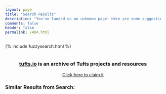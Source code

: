 ```yaml
---
layout: page
title: "Search Results"
description: "You've landed on an unknown page! Here are some suggestions from our search"
comments: false
header: false
permalink: /404.html
---
```


{% include fuzzysearch.html %}

<script type="text/javascript">
  window.onload = function () {
    var url = window.location.href;
    var toRemove = ["http://localhost:4000/", "https://localhost:4000/", "http://go.tufts.io/", "https://go.tufts.io/", "http://tufts.io/", "https://tufts.io/"];
    for (var i in toRemove) {
      console.log(toRemove[i]);
      url = url.replace(toRemove[i], "");
    }

    var linkText = document.getElementById("url-text");
    var button = document.getElementById("create-link");
    linkText.innerHTML = "/"+url+" is available!";
    linkText.setAttribute('href', '/new?shorturl='+url);
    button.setAttribute('href', '/new?shorturl='+url);

    searchResults = searchPosts(url);
    if (searchResults.length == 0) {
      document.getElementById("search-container").style.display = "none";
    } else {
      list = document.getElementById("search-list");
      for (i = 0; i < searchResults.length; i++) {
        var postItem = searchResults[i];
        var item = document.createElement('li');
        var itemLink = document.createElement('a');
        var authorText = document.createElement('span');
        itemLink.appendChild(document.createTextNode("/" + postItem.title));
        authorText.appendChild(document.createTextNode(" (by " + postItem.author + ")"));
        authorText.style.color = "#888";
        itemLink.href = postItem.forward_to;
        itemLink.style.fontWeight = "bold";
        if (postItem.description) {
          itemLink.title += postItem.description + " ("+postItem.date.substring(0,10)+")";
        } else {
          itemLink.title = "Created on: " + postItem.date.substring(0,10) + " (No description included)";
        }

        item.appendChild(itemLink);
        item.appendChild(authorText);
        list.appendChild(item);
      }
    }
  }
</script>

<div align="center">
  <h1><a href="" id="url-text"> </a></h1>
  <h3><a href="http://tufts.io">tufts.io</a> is an archive of Tufts projects and resources</h3>
  <a href="/new" id="create-link" class="btn btn-info">Click here to claim it</a>
  <div id="search-container" align="left">
    <h3>Similar Results from Search:</h3>
    <ul id="search-list">
    </ul>
  </div>
</div>
